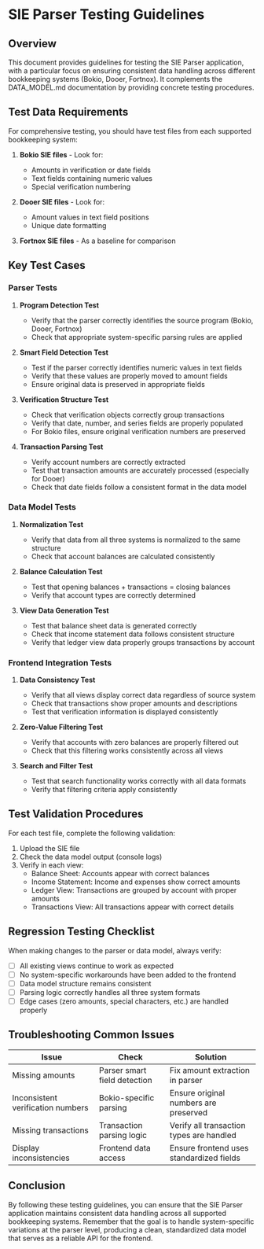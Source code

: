 # SIE Parser Testing Guidelines

## Overview

This document provides guidelines for testing the SIE Parser application, with a particular focus on ensuring consistent data handling across different bookkeeping systems (Bokio, Dooer, Fortnox). It complements the DATA_MODEL.md documentation by providing concrete testing procedures.

## Test Data Requirements

For comprehensive testing, you should have test files from each supported bookkeeping system:

1. **Bokio SIE files** - Look for:
   - Amounts in verification or date fields
   - Text fields containing numeric values
   - Special verification numbering

2. **Dooer SIE files** - Look for:
   - Amount values in text field positions
   - Unique date formatting

3. **Fortnox SIE files** - As a baseline for comparison

## Key Test Cases

### Parser Tests

1. **Program Detection Test**
   - Verify that the parser correctly identifies the source program (Bokio, Dooer, Fortnox)
   - Check that appropriate system-specific parsing rules are applied

2. **Smart Field Detection Test**
   - Test if the parser correctly identifies numeric values in text fields
   - Verify that these values are properly moved to amount fields
   - Ensure original data is preserved in appropriate fields

3. **Verification Structure Test**
   - Check that verification objects correctly group transactions
   - Verify that date, number, and series fields are properly populated
   - For Bokio files, ensure original verification numbers are preserved

4. **Transaction Parsing Test**
   - Verify account numbers are correctly extracted
   - Test that transaction amounts are accurately processed (especially for Dooer)
   - Check that date fields follow a consistent format in the data model

### Data Model Tests

1. **Normalization Test**
   - Verify that data from all three systems is normalized to the same structure
   - Check that account balances are calculated consistently

2. **Balance Calculation Test**
   - Test that opening balances + transactions = closing balances
   - Verify that account types are correctly determined

3. **View Data Generation Test**
   - Test that balance sheet data is generated correctly
   - Check that income statement data follows consistent structure
   - Verify that ledger view data properly groups transactions by account

### Frontend Integration Tests

1. **Data Consistency Test**
   - Verify that all views display correct data regardless of source system
   - Check that transactions show proper amounts and descriptions
   - Test that verification information is displayed consistently

2. **Zero-Value Filtering Test**
   - Verify that accounts with zero balances are properly filtered out
   - Check that this filtering works consistently across all views

3. **Search and Filter Test**
   - Test that search functionality works correctly with all data formats
   - Verify that filtering criteria apply consistently

## Test Validation Procedures

For each test file, complete the following validation:

1. Upload the SIE file
2. Check the data model output (console logs)
3. Verify in each view:
   - Balance Sheet: Accounts appear with correct balances
   - Income Statement: Income and expenses show correct amounts
   - Ledger View: Transactions are grouped by account with proper amounts
   - Transactions View: All transactions appear with correct details

## Regression Testing Checklist

When making changes to the parser or data model, always verify:

- [ ] All existing views continue to work as expected
- [ ] No system-specific workarounds have been added to the frontend
- [ ] Data model structure remains consistent
- [ ] Parsing logic correctly handles all three system formats
- [ ] Edge cases (zero amounts, special characters, etc.) are handled properly

## Troubleshooting Common Issues

| Issue | Check | Solution |
|-------|-------|----------|
| Missing amounts | Parser smart field detection | Fix amount extraction in parser |
| Inconsistent verification numbers | Bokio-specific parsing | Ensure original numbers are preserved |
| Missing transactions | Transaction parsing logic | Verify all transaction types are handled |
| Display inconsistencies | Frontend data access | Ensure frontend uses standardized fields |

## Conclusion

By following these testing guidelines, you can ensure that the SIE Parser application maintains consistent data handling across all supported bookkeeping systems. Remember that the goal is to handle system-specific variations at the parser level, producing a clean, standardized data model that serves as a reliable API for the frontend.
